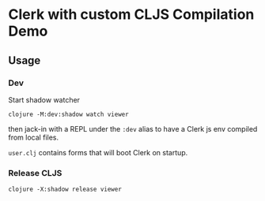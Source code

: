 # Clerk with custom CLJS Compilation Demo

## Usage

### Dev

Start shadow watcher

```
clojure -M:dev:shadow watch viewer
```

then jack-in with a REPL under the `:dev` alias to have a Clerk js env compiled from local files.

`user.clj` contains forms that will boot Clerk on startup.

### Release CLJS

```
clojure -X:shadow release viewer
```
